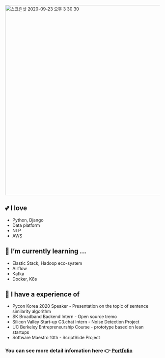
<img width="617" alt="스크린샷 2020-09-23 오후 3 30 30" src="https://user-images.githubusercontent.com/49490703/93975092-cedf4980-fdb1-11ea-89ae-b9f4e4a5c37f.png">


## 💕 I love
* Python, Django
* Data platform
* NLP
* AWS

## 🌱 I’m currently learning ...
* Elastic Stack, Hadoop eco-system
* Airflow
* Kafka
* Docker, K8s

## 👯 I have a experience of
* Pycon Korea 2020 Speaker - Presentation on the topic of sentence similarity algorithm
* SK Broadband Backend Intern - Open source tremo
* Silicon Valley Start-up C3.chat Intern - Noise Detection Project
* UC Berkeley Entrepreneurship Course - prototype based on lean startups
* Software Maestro 10th - ScriptSlide Project

### You can see more detail infomation here 👉 [Portfolio](https://www.notion.so/961aae770a994bdbaaf098600ccd8f51)
